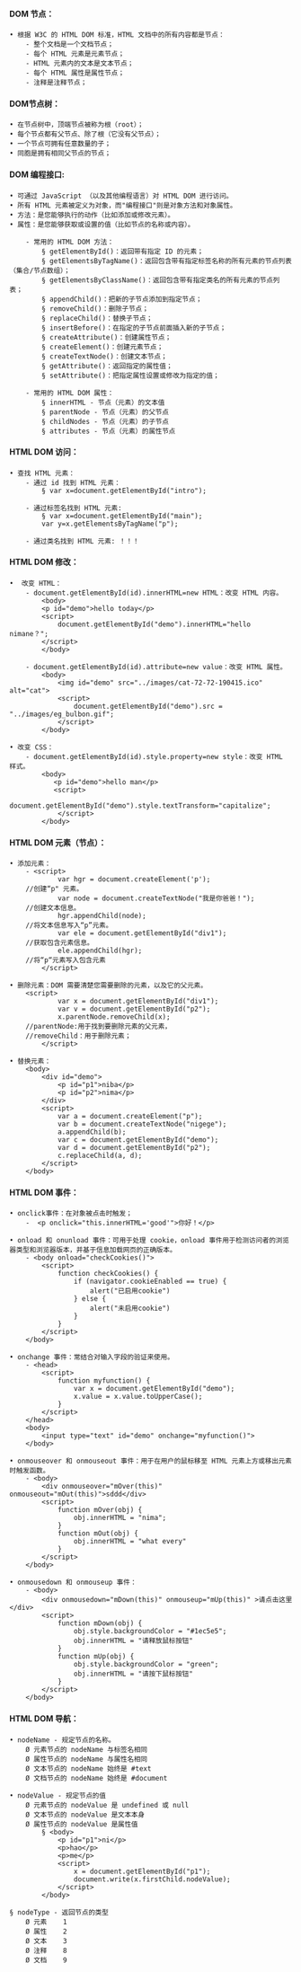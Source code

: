 #### DOM 节点：
	• 根据 W3C 的 HTML DOM 标准，HTML 文档中的所有内容都是节点：
		- 整个文档是一个文档节点；
		- 每个 HTML 元素是元素节点；
		- HTML 元素内的文本是文本节点；
		- 每个 HTML 属性是属性节点；
		- 注释是注释节点；
		
#### DOM节点树：
	• 在节点树中，顶端节点被称为根（root）；
	• 每个节点都有父节点、除了根（它没有父节点）；
	• 一个节点可拥有任意数量的子；
	• 同胞是拥有相同父节点的节点；
	







#### DOM 编程接口:
	• 可通过 JavaScript （以及其他编程语言）对 HTML DOM 进行访问。
	• 所有 HTML 元素被定义为对象，而"编程接口"则是对象方法和对象属性。
	• 方法：是您能够执行的动作（比如添加或修改元素）。
	• 属性：是您能够获取或设置的值（比如节点的名称或内容）。
	
		- 常用的 HTML DOM 方法：
			§ getElementById()：返回带有指定 ID 的元素；
			§ getElementsByTagName()：返回包含带有指定标签名称的所有元素的节点列表（集合/节点数组）；
			§ getElementsByClassName()：返回包含带有指定类名的所有元素的节点列表；
			§ appendChild()：把新的子节点添加到指定节点；
			§ removeChild()：删除子节点；
			§ replaceChild()：替换子节点；
			§ insertBefore()：在指定的子节点前面插入新的子节点；
			§ createAttribute()：创建属性节点；
			§ createElement()：创建元素节点；
			§ createTextNode()：创建文本节点；
			§ getAttribute()：返回指定的属性值；
			§ setAttribute()：把指定属性设置或修改为指定的值；
			
		- 常用的 HTML DOM 属性：
			§ innerHTML - 节点（元素）的文本值
			§ parentNode - 节点（元素）的父节点
			§ childNodes - 节点（元素）的子节点
			§ attributes - 节点（元素）的属性节点
				
#### HTML DOM 访问：
	• 查找 HTML 元素：
		- 通过 id 找到 HTML 元素：
			§ var x=document.getElementById("intro");
			
		- 通过标签名找到 HTML 元素:
			§ var x=document.getElementById("main");
			var y=x.getElementsByTagName("p");
			
		- 通过类名找到 HTML 元素: ！！！


#### HTML DOM 修改：
	•  改变 HTML：
		- document.getElementById(id).innerHTML=new HTML：改变 HTML 内容。
			<body>
			<p id="demo">hello today</p>
			<script>
			    document.getElementById("demo").innerHTML="hello nimane？";    
			</script>
			</body>
			
		- document.getElementById(id).attribute=new value：改变 HTML 属性。
			<body>
			    <img id="demo" src="../images/cat-72-72-190415.ico" alt="cat">
			    <script>
			        document.getElementById("demo").src = "../images/eg_bulbon.gif";
			    </script>
			</body>
			
	• 改变 CSS：
		- document.getElementById(id).style.property=new style：改变 HTML 样式。
			<body>
			   <p id="demo">hello man</p>
			   <script>
			    document.getElementById("demo").style.textTransform="capitalize";
			    </script>
			</body>
			
#### HTML DOM 元素（节点）：
	• 添加元素：
		- <script>
		        var hgr = document.createElement('p');
		//创建“p" 元素。
		        var node = document.createTextNode("我是你爸爸！");
		//创建文本信息。
		        hgr.appendChild(node);
		//将文本信息写入“p”元素。
		        var ele = document.getElementById("div1");
		//获取包含元素信息。
		        ele.appendChild(hgr);
		//将“p“元素写入包含元素
		    </script>
		
	• 删除元素：DOM 需要清楚您需要删除的元素，以及它的父元素。
		<script>
		        var x = document.getElementById("div1");
		        var v = document.getElementById("p2");
		        x.parentNode.removeChild(x);
		//parentNode:用于找到要删除元素的父元素，
		//removeChild：用于删除元素；
		    </script>
		
	• 替换元素：
		<body>
		    <div id="demo">
		        <p id="p1">niba</p>
		        <p id="p2">nima</p>
		    </div>
		    <script>
		        var a = document.createElement("p");
		        var b = document.createTextNode("nigege");
		        a.appendChild(b);
		        var c = document.getElementById("demo");
		        var d = document.getElementById("p2");
		        c.replaceChild(a, d);
		    </script>
		</body>

 #### HTML DOM 事件：
	• onclick事件：在对象被点击时触发；
		-  <p onclick="this.innerHTML='good'">你好！</p>
		
	• onload 和 onunload 事件：可用于处理 cookie，onload 事件用于检测访问者的浏览器类型和浏览器版本，并基于信息加载网页的正确版本。
		- <body onload="checkCookies()">
		    <script>
		        function checkCookies() {
		            if (navigator.cookieEnabled == true) {
		                alert("已启用cookie")
		            } else {
		                alert("未启用cookie")
		            }
		        }
		    </script>
		</body>
		
	• onchange 事件：常结合对输入字段的验证来使用。
		- <head>
		    <script>
		        function myfunction() {
		            var x = document.getElementById("demo");
		            x.value = x.value.toUpperCase();
		        }
		    </script>
		</head>
		<body>
		    <input type="text" id="demo" onchange="myfunction()">
		</body>
		
	• onmouseover 和 onmouseout 事件：用于在用户的鼠标移至 HTML 元素上方或移出元素时触发函数。
		- <body>
		    <div onmouseover="mOver(this)" onmouseout="mOut(this)">sddd</div>
		    <script>
		        function mOver(obj) {
		            obj.innerHTML = "nima";
		        }
		        function mOut(obj) {
		            obj.innerHTML = "what every"
		        }
		    </script>
		</body>
		
	• onmousedown 和 onmouseup 事件：
		- <body>
		    <div onmousedown="mDown(this)" onmouseup="mUp(this)" >请点击这里</div>
		    <script>
		        function mDown(obj) {
		            obj.style.backgroundColor = "#1ec5e5";
		            obj.innerHTML = "请释放鼠标按钮"
		        }
		        function mUp(obj) {
		            obj.style.backgroundColor = "green";
		            obj.innerHTML = "请按下鼠标按钮"
		        }
		    </script>
		</body>
		
#### HTML DOM 导航：
	• nodeName - 规定节点的名称。
		Ø 元素节点的 nodeName 与标签名相同
		Ø 属性节点的 nodeName 与属性名相同
		Ø 文本节点的 nodeName 始终是 #text
		Ø 文档节点的 nodeName 始终是 #document
		
	• nodeValue - 规定节点的值
		Ø 元素节点的 nodeValue 是 undefined 或 null
		Ø 文本节点的 nodeValue 是文本本身
		Ø 属性节点的 nodeValue 是属性值
			§ <body>
			    <p id="p1">ni</p>
			    <p>hao</p>
			    <p>me</p>
			    <script>
			        x = document.getElementById("p1");
			        document.write(x.firstChild.nodeValue);
			    </script>
			</body>
			
	§ nodeType - 返回节点的类型
		Ø 元素	1
		Ø 属性	2
		Ø 文本	3
		Ø 注释	8
		Ø 文档	9	
